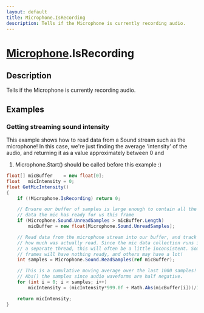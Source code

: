 ```yaml
---
layout: default
title: Microphone.IsRecording
description: Tells if the Microphone is currently recording audio.
---
```

# [Microphone]({{site.url}}/Pages/Reference/Microphone.html).IsRecording

## Description
Tells if the Microphone is currently recording audio.


## Examples

### Getting streaming sound intensity
This example shows how to read data from a Sound stream such as the
microphone! In this case, we're just finding the average 'intensity'
of the audio, and returning it as a value approximately between 0 and
1. Microphone.Start() should be called before this example :)
```csharp
float[] micBuffer    = new float[0];
float   micIntensity = 0;
float GetMicIntensity()
{
	if (!Microphone.IsRecording) return 0;

	// Ensure our buffer of samples is large enough to contain all the
	// data the mic has ready for us this frame
	if (Microphone.Sound.UnreadSamples > micBuffer.Length)
		micBuffer = new float[Microphone.Sound.UnreadSamples];

	// Read data from the microphone stream into our buffer, and track 
	// how much was actually read. Since the mic data collection runs in
	// a separate thread, this will often be a little inconsistent. Some
	// frames will have nothing ready, and others may have a lot!
	int samples = Microphone.Sound.ReadSamples(ref micBuffer);

	// This is a cumulative moving average over the last 1000 samples! We
	// Abs() the samples since audio waveforms are half negative.
	for (int i = 0; i < samples; i++)
		micIntensity = (micIntensity*999.0f + Math.Abs(micBuffer[i]))/1000.0f;

	return micIntensity;
}
```

